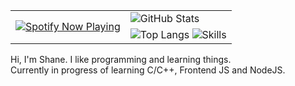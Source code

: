 <table>
  <tr>
    <td rowspan="2">
      <a href="https://spotify-github-profile.kittinanx.com/api/view?uid=31pnqpz5oefgyb6uvzzwzirefwim&redirect=true">
        <img src="https://spotify-github-profile.kittinanx.com/api/view?uid=31pnqpz5oefgyb6uvzzwzirefwim&cover_image=true&theme=default&show_offline=false&background_color=121212&interchange=true" alt="Spotify Now Playing" />
      </a>
    </td>
    <td>
      <img src="https://github-readme-stats.vercel.app/api?username=swl2013&show_icons=true&theme=tokyonight" alt="GitHub Stats" />
    </td>
  </tr>
  <tr>
    <td>
      <img src="https://github-readme-stats.vercel.app/api/top-langs/?username=swl2013&theme=tokyonight" alt="Top Langs" />
      <img src="https://skillicons.dev/icons?i=nodejs,js,html,css,java,gradle,c,cpp,linux&perline=3" alt="Skills"/>
    </td>
  </tr>
</table>

Hi, I'm Shane. I like programming and learning things. \
Currently in progress of learning C/C++, Frontend JS and NodeJS. 
